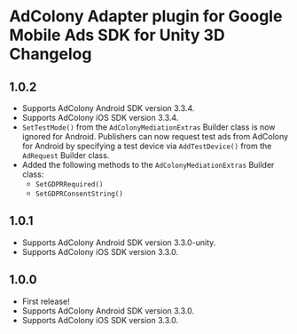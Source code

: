 # AdColony Adapter plugin for Google Mobile Ads SDK for Unity 3D Changelog

## 1.0.2
- Supports AdColony Android SDK version 3.3.4.
- Supports AdColony iOS SDK version 3.3.4.
- `SetTestMode()` from the `AdColonyMediationExtras` Builder class is now ignored for Android. Publishers can now request test ads from AdColony for Android by specifying a test device via `AddTestDevice()` from the `AdRequest` Builder class.
- Added the following methods to the `AdColonyMediationExtras` Builder class:
  * `SetGDPRRequired()`
  * `SetGDPRConsentString()`

## 1.0.1
- Supports AdColony Android SDK version 3.3.0-unity.
- Supports AdColony iOS SDK version 3.3.0.

## 1.0.0
- First release!
- Supports AdColony Android SDK version 3.3.0.
- Supports AdColony iOS SDK version 3.3.0.
